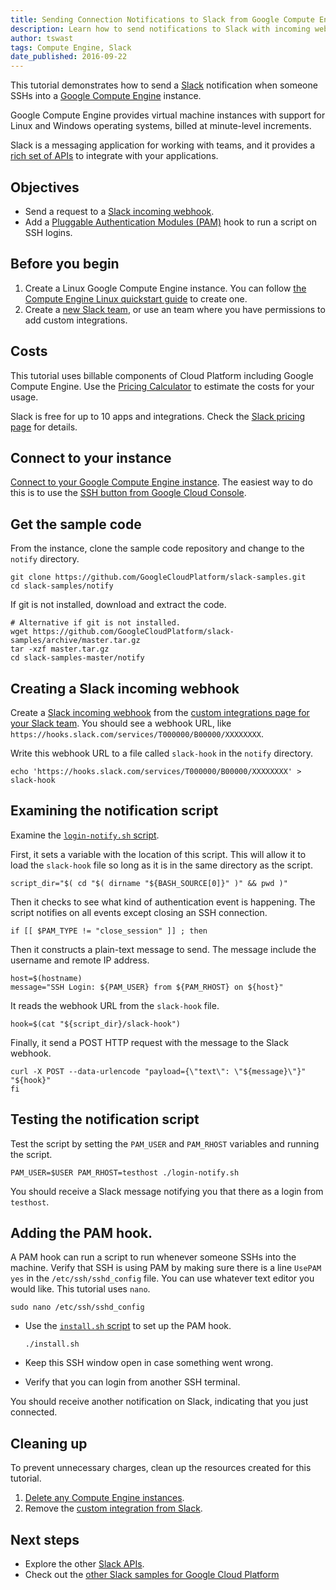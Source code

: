 ```yaml
---
title: Sending Connection Notifications to Slack from Google Compute Engine
description: Learn how to send notifications to Slack with incoming webhooks from Google Compute Engine.
author: tswast
tags: Compute Engine, Slack
date_published: 2016-09-22
---
```

This tutorial demonstrates how to send a [Slack](https://slack.com)
notification when someone SSHs into a [Google Compute
Engine](https://cloud.google.com/compute/) instance.

Google Compute Engine provides virtual machine instances with support for Linux
and Windows operating systems, billed at minute-level increments.

Slack is a messaging application for working with teams, and it provides a
[rich set of APIs](https://api.slack.com/) to integrate with your applications.

## Objectives

-   Send a request to a [Slack incoming
    webhook](https://api.slack.com/incoming-webhooks).
-   Add a [Pluggable Authentication Modules
    (PAM)](http://tldp.org/HOWTO/User-Authentication-HOWTO/x115.html) hook to run
    a script on SSH logins.

## Before you begin

1.  Create a Linux Google Compute Engine instance. You can follow [the Compute
    Engine Linux quickstart
    guide](https://cloud.google.com/compute/docs/quickstart-linux) to create
    one.
2.  Create a [new Slack team](https://slack.com/create), or use an team where
    you have permissions to add custom integrations.

## Costs

This tutorial uses billable components of Cloud Platform including Google
Compute Engine. Use the [Pricing
Calculator](https://cloud.google.com/products/calculator/#id=6d866c0e-b928-4786-b2ab-bed5c380a2fd)
to estimate the costs for your usage.

Slack is free for up to 10 apps and integrations. Check the [Slack pricing
page](https://slack.com/pricing) for details.

## Connect to your instance

[Connect to your Google Compute Engine
instance](https://cloud.google.com/compute/docs/instances/connecting-to-instance).
The easiest way to do this is to use the [SSH button from Google Cloud
Console](https://console.cloud.google.com/compute/instances).

## Get the sample code

From the instance, clone the sample code repository and change to the `notify`
directory.

    git clone https://github.com/GoogleCloudPlatform/slack-samples.git
    cd slack-samples/notify

If git is not installed, download and extract the code.

    # Alternative if git is not installed.
    wget https://github.com/GoogleCloudPlatform/slack-samples/archive/master.tar.gz
    tar -xzf master.tar.gz
    cd slack-samples-master/notify

## Creating a Slack incoming webhook

Create a [Slack incoming webhook](https://api.slack.com/incoming-webhooks) from
the [custom integrations page for your Slack
team](https://slack.com/apps/manage/custom-integrations). You should see a
webhook URL, like
`https://hooks.slack.com/services/T000000/B00000/XXXXXXXX`.

Write this webhook URL to a file called `slack-hook` in the `notify` directory.

    echo 'https://hooks.slack.com/services/T000000/B00000/XXXXXXXX' > slack-hook

## Examining the notification script

Examine the [`login-notify.sh`
script](https://github.com/GoogleCloudPlatform/slack-samples/blob/master/notify/login-notify.sh).

First, it sets a variable with the location of this script. This will allow it
to load the `slack-hook` file so long as it is in the same directory as the
script.

    script_dir="$( cd "$( dirname "${BASH_SOURCE[0]}" )" && pwd )"

Then it checks to see what kind of authentication event is happening. The
script notifies on all events except closing an SSH connection.

    if [[ $PAM_TYPE != "close_session" ]] ; then

Then it constructs a plain-text message to send. The message include the
username and remote IP address.

    host=$(hostname)
    message="SSH Login: ${PAM_USER} from ${PAM_RHOST} on ${host}"

It reads the webhook URL from the `slack-hook` file.

    hook=$(cat "${script_dir}/slack-hook")

Finally, it send a POST HTTP request with the message to the Slack webhook.

    curl -X POST --data-urlencode "payload={\"text\": \"${message}\"}" "${hook}"
    fi

## Testing the notification script

Test the script by setting the `PAM_USER` and `PAM_RHOST` variables and running
the script.

    PAM_USER=$USER PAM_RHOST=testhost ./login-notify.sh

You should receive a Slack message notifying you that there as a login from
`testhost`.

## Adding the PAM hook.

A PAM hook can run a script to run whenever someone SSHs into the machine.
Verify that SSH is using PAM by making sure there is a line `UsePAM yes` in
the `/etc/ssh/sshd_config` file. You can use whatever text editor you would
like. This tutorial uses `nano`.

    sudo nano /etc/ssh/sshd_config

-   Use the [`install.sh`
    script](https://github.com/GoogleCloudPlatform/slack-samples/blob/master/notify/install.sh)
    to set up the PAM hook.

        ./install.sh

-   Keep this SSH window open in case something went wrong.
-   Verify that you can login from another SSH terminal.

You should receive another notification on Slack, indicating that you just
connected.

## Cleaning up

To prevent unnecessary charges, clean up the resources created for this
tutorial.

1. [Delete any Compute Engine
   instances](https://cloud.google.com/compute/docs/instances/stopping-or-deleting-an-instance).
2. Remove the [custom integration from
   Slack](https://slack.com/apps/manage/custom-integrations).

## Next steps

- Explore the other [Slack APIs](https://api.slack.com/).
- Check out the [other Slack samples for Google Cloud
  Platform](https://github.com/GoogleCloudPlatform/slack-samples)
